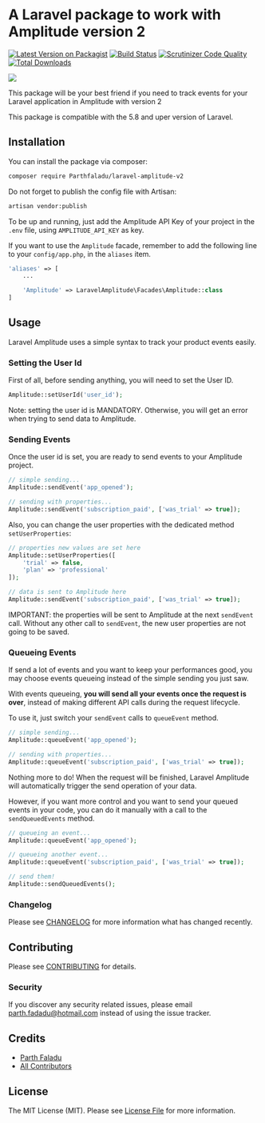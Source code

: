 # A Laravel package to work with Amplitude version 2

[![Latest Version on Packagist](https://img.shields.io/packagist/v/Parthfaladu/laravel-amplitude-v2.svg?style=flat-square)](https://packagist.org/packages/Parthfaladu/laravel-amplitude-v2)
[![Build Status](https://img.shields.io/travis/Parthfaladu/laravel-amplitude-v2/master.svg?style=flat-square)](https://travis-ci.org/Parthfaladu/laravel-amplitude-v2)
[![Scrutinizer Code Quality](https://scrutinizer-ci.com/g/Parthfaladu/laravel-amplitude-v2/badges/quality-score.png?b=master)](https://scrutinizer-ci.com/g/Parthfaladu/laravel-amplitude-v2/?branch=master)
[![Total Downloads](https://img.shields.io/packagist/dt/Parthfaladu/laravel-amplitude-v2.svg?style=flat-square)](https://packagist.org/packages/Parthfaladu/laravel-amplitude-v2)

![](laravel-amplitude.png)

This package will be your best friend if you need to track events for your Laravel application in Amplitude with version 2

This package is compatible with the 5.8 and uper version of Laravel.

## Installation

You can install the package via composer:

```bash
composer require Parthfaladu/laravel-amplitude-v2
```

Do not forget to publish the config file with Artisan:

```bash
artisan vendor:publish
```

To be up and running, just add the Amplitude API Key of your project in the `.env` file, using `AMPLITUDE_API_KEY` as key.

If you want to use the `Amplitude` facade, remember to add the following line to your `config/app.php`, in the `aliases` item.

```php
'aliases' => [
    ...

    'Amplitude' => LaravelAmplitude\Facades\Amplitude::class
]
```

## Usage

Laravel Amplitude uses a simple syntax to track your product events easily.

### Setting the User Id

First of all, before sending anything, you will need to set the User ID.

```php
Amplitude::setUserId('user_id');
```

Note: setting the user id is MANDATORY. Otherwise, you will get an error when trying to send data to Amplitude.

### Sending Events

Once the user id is set, you are ready to send events to your Amplitude project.

```php
// simple sending...
Amplitude::sendEvent('app_opened');

// sending with properties...
Amplitude::sendEvent('subscription_paid', ['was_trial' => true]);
```

Also, you can change the user properties with the dedicated method `setUserProperties`:

```php
// properties new values are set here
Amplitude::setUserProperties([
    'trial' => false,
    'plan' => 'professional'
]);

// data is sent to Amplitude here
Amplitude::sendEvent('subscription_paid', ['was_trial' => true]);
```

IMPORTANT: the properties will be sent to Amplitude at the next `sendEvent` call. Without any other call to `sendEvent`, the new user properties are not going to be saved.

### Queueing Events

If send a lot of events and you want to keep your performances good, you may choose events queueing instead of the simple sending you just saw.

With events queueing, **you will send all your events once the request is over**, instead of making different API calls during the request lifecycle.

To use it, just switch your `sendEvent` calls to `queueEvent` method.

```php
// simple sending...
Amplitude::queueEvent('app_opened');

// sending with properties...
Amplitude::queueEvent('subscription_paid', ['was_trial' => true]);
```

Nothing more to do! When the request will be finished, Laravel Amplitude will automatically trigger the send operation of your data.

However, if you want more control and you want to send your queued events in your code, you can do it manually with a call to the `sendQueuedEvents` method.

```php
// queueing an event...
Amplitude::queueEvent('app_opened');

// queueing another event...
Amplitude::queueEvent('subscription_paid', ['was_trial' => true]);

// send them!
Amplitude::sendQueuedEvents();
```

### Changelog

Please see [CHANGELOG](CHANGELOG.md) for more information what has changed recently.

## Contributing

Please see [CONTRIBUTING](CONTRIBUTING.md) for details.

### Security

If you discover any security related issues, please email parth.fadadu@hotmail.com instead of using the issue tracker.

## Credits

- [Parth Faladu](https://github.com/parthfaladu)
- [All Contributors](../../contributors)

## License

The MIT License (MIT). Please see [License File](LICENSE.md) for more information.
